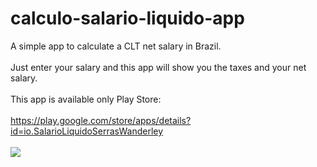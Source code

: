 # calculo-salario-liquido-app

A simple app to calculate a CLT net salary in Brazil.
<br/><br/>
Just enter your salary and this app will show you the taxes and your net salary.
<br/><br/>
This app is available only Play Store:
<br/><br/>
https://play.google.com/store/apps/details?id=io.SalarioLiquidoSerrasWanderley
<br/><br/>
<img src="https://play-lh.googleusercontent.com/oan3ALC9VcuoedRAph4eRPFzLSiIqUqTHKFHT21MFuwqqISYYEgspS8N6TqV-YzGvYk=w720-h310-rw"/>
